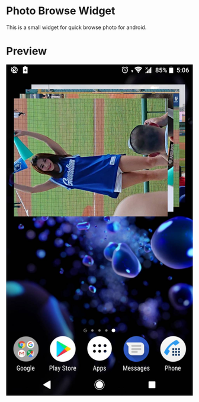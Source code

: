 # Photo Browse Widget

This is a small widget for quick browse photo for android.

# Preview

![](https://raw.githubusercontent.com/hydrated/PhotoBrowseWidget/master/art/14612.jpg)
